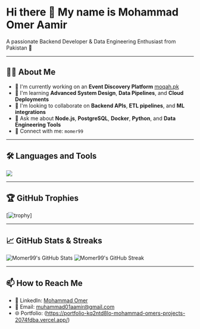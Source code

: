 # Hi there 👋 My name is Mohammad Omer Aamir
A passionate Backend Developer & Data Engineering Enthusiast from Pakistan 🚀

---

## 👨‍💻 About Me
- 🔭 I'm currently working on an **Event Discovery Platform** [moqah.pk](https://moqah.pk)
- 🌱 I'm learning **Advanced System Design**, **Data Pipelines**, and **Cloud Deployments**
- 👯 I'm looking to collaborate on **Backend APIs**, **ETL pipelines**, and **ML integrations**
- 💬 Ask me about **Node.js**, **PostgreSQL**, **Docker**, **Python**, and **Data Engineering Tools**
- 🤝 Connect with me: `momer99`

---

## 🛠️ Languages and Tools
<p align="left">
  <img src="https://skillicons.dev/icons?i=postgres,mysql,mongodb,github,cpp,python,docker,nodejs,express,react,fastapi,jenkins" />
</p>


---

## 🏆 GitHub Trophies
[![trophy](https://github-profile-trophy.vercel.app/?username=momer99&theme=radical&column=7)]

---

## 📈 GitHub Stats & Streaks
![Momer99's GitHub Stats](https://github-readme-stats.vercel.app/api?username=momer99&show_icons=true&theme=radical)
![Momer99's GitHub Streak](https://github-readme-streak-stats.herokuapp.com?user=momer99&theme=radical)

---

## 📫 How to Reach Me
- 💼 LinkedIn: [Mohammad Omer](https://www.linkedin.com/in/mohammad-omer-aamir/)
- 📧 Email: muhammad01aamir@gmail.com
- 🌐 Portfolio: (https://portfolio-kq2ntd8lo-mohammad-omers-projects-2074fdba.vercel.app/)
